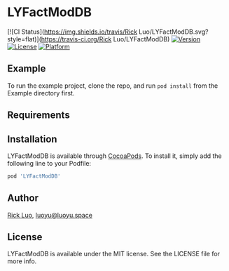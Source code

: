 # LYFactModDB

[![CI Status](https://img.shields.io/travis/Rick Luo/LYFactModDB.svg?style=flat)](https://travis-ci.org/Rick Luo/LYFactModDB)
[![Version](https://img.shields.io/cocoapods/v/LYFactModDB.svg?style=flat)](https://cocoapods.org/pods/LYFactModDB)
[![License](https://img.shields.io/cocoapods/l/LYFactModDB.svg?style=flat)](https://cocoapods.org/pods/LYFactModDB)
[![Platform](https://img.shields.io/cocoapods/p/LYFactModDB.svg?style=flat)](https://cocoapods.org/pods/LYFactModDB)

## Example

To run the example project, clone the repo, and run `pod install` from the Example directory first.

## Requirements

## Installation

LYFactModDB is available through [CocoaPods](https://cocoapods.org). To install
it, simply add the following line to your Podfile:

```ruby
pod 'LYFactModDB'
```

## Author

[Rick Luo](https://luoyu.space), luoyu@luoyu.space

## License

LYFactModDB is available under the MIT license. See the LICENSE file for more info.

